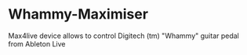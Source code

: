 # Whammy-Maximiser
Max4live device allows to control Digitech (tm) "Whammy" guitar pedal from Ableton Live
